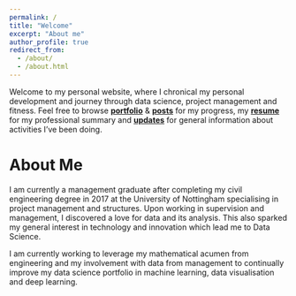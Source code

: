 ```yaml
---
permalink: /
title: "Welcome"
excerpt: "About me"
author_profile: true
redirect_from: 
  - /about/
  - /about.html
---
```


Welcome to my personal website, where I chronical my personal development and journey through data science, project management and fitness. Feel free to browse **[portfolio](/portfolio)** & **[posts](/year-archive)** for my progress, my **[resume](/resume)** for my professional summary and **[updates](/updates)** for general information about activities I’ve been doing.

About Me
======
I am currently a management graduate after completing my civil engineering degree in 2017 at the University of Nottingham specialising in project management and structures. Upon working in supervision and management, I discovered a love for data and its analysis. This also sparked my general interest in technology and innovation which lead me to Data Science.

I am currently working to leverage my mathematical acumen from engineering and my involvement with data from management to continually improve my data science portfolio in machine learning, data visualisation and deep learning.

